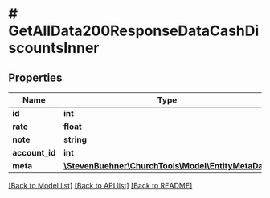 # # GetAllData200ResponseDataCashDiscountsInner

## Properties

Name | Type | Description | Notes
------------ | ------------- | ------------- | -------------
**id** | **int** |  | [optional]
**rate** | **float** |  | [optional]
**note** | **string** |  | [optional]
**account_id** | **int** |  | [optional]
**meta** | [**\StevenBuehner\ChurchTools\Model\EntityMetaData**](EntityMetaData.md) |  | [optional]

[[Back to Model list]](../../README.md#models) [[Back to API list]](../../README.md#endpoints) [[Back to README]](../../README.md)
